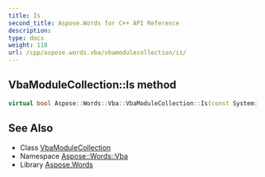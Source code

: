 ```yaml
---
title: Is
second_title: Aspose.Words for C++ API Reference
description: 
type: docs
weight: 118
url: /cpp/aspose.words.vba/vbamodulecollection/is/
---
```

## VbaModuleCollection::Is method




```cpp
virtual bool Aspose::Words::Vba::VbaModuleCollection::Is(const System::TypeInfo &target) const override
```

## See Also

* Class [VbaModuleCollection](../)
* Namespace [Aspose::Words::Vba](../../)
* Library [Aspose.Words](../../../)
